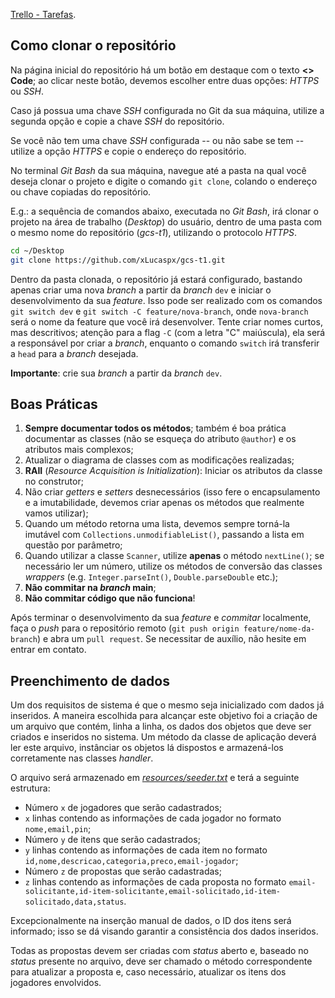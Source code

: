 [Trello - Tarefas](https://trello.com/b/olub9SuD).

## Como clonar o repositório

Na página inicial do repositório há um botão em destaque com o texto **<> Code**; ao clicar neste botão, devemos
escolher entre duas opções: _HTTPS_ ou _SSH_.

Caso já possua uma chave _SSH_ configurada no Git da sua máquina, utilize a segunda opção e copie a chave _SSH_
do repositório.

Se você não tem uma chave _SSH_ configurada -- ou não sabe se tem -- utilize a opção _HTTPS_ e copie o endereço
do repositório.

No terminal _Git Bash_ da sua máquina, navegue até a pasta na qual você deseja clonar o projeto e digite o comando
`git clone`, colando o endereço ou chave copiadas do repositório.

E.g.: a sequência de comandos abaixo, executada no _Git Bash_, irá clonar o projeto na área de trabalho (_Desktop_)
do usuário, dentro de uma pasta com o mesmo nome do repositório (_gcs-t1_), utilizando o protocolo _HTTPS_.

```bash
cd ~/Desktop
git clone https://github.com/xLucaspx/gcs-t1.git
```

Dentro da pasta clonada, o repositório já estará configurado, bastando apenas criar uma nova _branch_ a partir da
_branch_ `dev` e iniciar o desenvolvimento da sua _feature_. Isso pode ser realizado com os comandos `git switch dev`
e `git switch -C feature/nova-branch`, onde `nova-branch` será o nome da feature que você irá desenvolver. Tente criar
nomes curtos, mas descritivos; atenção para a flag `-C` (com a letra "C" maiúscula), ela será a responsável por criar
a _branch_, enquanto o comando `switch` irá transferir a `head` para a _branch_ desejada.

**Importante**: crie sua _branch_ a partir da _branch_ `dev`.

## Boas Práticas

1. **Sempre documentar todos os métodos**; também é boa prática documentar as classes (não se esqueça do atributo
	 `@author`) e os atributos mais complexos;
2. Atualizar o diagrama de classes com as modificações realizadas;
3. **RAII** (_Resource Acquisition is Initialization_): Iniciar os atributos da classe no construtor;
4. Não criar _getters_ e _setters_ desnecessários (isso fere o encapsulamento e a imutabilidade, devemos criar apenas
	 os métodos que realmente vamos utilizar);
5. Quando um método retorna uma lista, devemos sempre torná-la imutável com `Collections.unmodifiableList()`, passando
	 a lista em questão por parâmetro;
6. Quando utilizar a classe `Scanner`, utilize **apenas** o método `nextLine()`; se necessário ler um número, utilize
	 os métodos de conversão das classes _wrappers_ (e.g. `Integer.parseInt()`, `Double.parseDouble` etc.);
7. **Não commitar na _branch_ main**;
8. **Não commitar código que não funciona**!

Após terminar o desenvolvimento da sua _feature_ e _commitar_ localmente, faça o _push_ para o repositório remoto
(`git push origin feature/nome-da-branch`) e abra um `pull request`. Se necessitar de auxílio, não hesite em entrar
em contato.

## Preenchimento de dados

Um dos requisitos de sistema é que o mesmo seja inicializado com dados já inseridos. A maneira escolhida para alcançar
este objetivo foi a criação de um arquivo que contém, linha a linha, os dados dos objetos que deve ser criados e
inseridos no sistema. Um método da classe de aplicação deverá ler este arquivo, instânciar os objetos lá dispostos e
armazená-los corretamente nas classes _handler_.

O arquivo será armazenado em [_resources/seeder.txt_](./resources/seeder.txt) e terá a seguinte estrutura:

- Número `x` de jogadores que serão cadastrados;
- `x` linhas contendo as informações de cada jogador no formato `nome,email,pin`;
- Número `y` de itens que serão cadastrados;
- `y` linhas contendo as informações de cada item no formato `id,nome,descricao,categoria,preco,email-jogador`;
- Número `z` de propostas que serão cadastradas;
- `z` linhas contendo as informações de cada proposta no formato
	`email-solicitante,id-item-solicitante,email-solicitado,id-item-solicitado,data,status`.

Excepcionalmente na inserção manual de dados, o ID dos itens será informado; isso se dá visando garantir a consistência
dos dados inseridos.

Todas as propostas devem ser criadas com _status_ aberto e, baseado no _status_ presente no arquivo, deve ser chamado o
método correspondente para atualizar a proposta e, caso necessário, atualizar os itens dos jogadores envolvidos.

